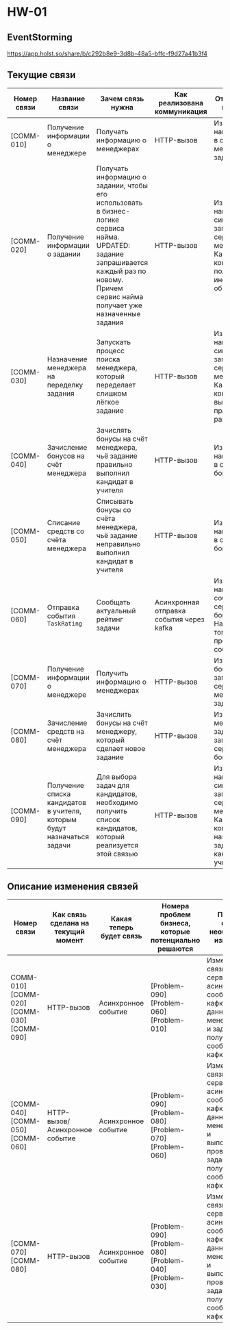# HW-01

## EventStorming

https://app.holst.so/share/b/c292b8e9-3d8b-48a5-bffc-f9d27a41b3f4

## Текущие связи

| Номер связи | Название связи | Зачем связь нужна | Как реализована коммуникация | Откуда, куда, как часто |
| ----------- | -------------- | ----------------- | ---------------------------- | ----------------------- |
| [COMM-010] | Получение информации о менеджере | Получать информацию о менеджерах | HTTP-вызов | Из сервиса найма запрос в сервис менеджмента заданий |
| [COMM-020] | Получение информации о задании | Получать информацию о задании, чтобы его использовать в бизнес-логике сервиса найма. UPDATED: задание запрашивается каждый раз по новому. Причем сервис найма получает уже назначенные задания | HTTP-вызов | Из сервиса найма синхронный запрос в сервис менеджмента. Каждый раз, когда нужно получить информацию об уроке |
| [COMM-030] | Назначение менеджера на переделку задания | Запускать процесс поиска менеджера, который переделает слишком лёгкое задание | HTTP-вызов | Из сервиса найма синхронный запрос в сервис менеджмента. Каждый раз, когда задание выполнили правильно 10 раз подряд |
| [COMM-040] | Зачисление бонусов на счёт менеджера | Зачислять бонусы на счёт менеджера, чьё задание правильно выполнил кандидат в учителя | HTTP-вызов | Из сервиса найма запрос в сервис бонусов |
| [COMM-050] | Списание средств со счёта менеджера | Списывать бонусы со счёта менеджера, чьё задание неправильно выполнил кандидат в учителя | HTTP-вызов | Из сервиса найма запрос в сервис бонусов |
| [COMM-060] | Отправка события `TaskRating` | Сообщать актуальный рейтинг задачи | Асинхронная отправка события через kafka | Из сервиса найма  событие в сервис бонусов Название топика, куда продьюсится событие: task |
| [COMM-070] | Получение информации о менеджере | Получить информацию о менеджерах | HTTP-вызов | Из сервиса бонусов  запрос в сервис менеджмента заданий |
| [COMM-080] | Зачисление средств на счёт менеджера | Зачислить бонусы на счёт менеджеру, который сделает новое задание | HTTP-вызов | Из сервиса менеджмента заданий запрос в сервис бонусов |
| [COMM-090] | Получение списка кандидатов в учителя, которым будут назначаться задачи | Для выбора задач для кандидатов, необходимо получить список кандидатов, который реализуется этой связью | HTTP-вызов | Из сервиса найма синхронный запрос в сервис менеджмента. Каждый раз, когда надо назначить задачи кандидатам в учителя |

## Описание изменения связей

| Номер связи | Как связь сделана на текущий момент | Какая теперь будет связь | Номера проблем бизнеса, которые потенциально решаются | Почему связь необходимо изменить |
| ----------- | ----------------------------------- | ------------------------ | ----------------------------------------------------- | -------------------------------- |
| COMM-010] [COMM-020] [COMM-030] [COMM-090] | HTTP-вызов | Асинхронное событие | [Problem-090] [Problem-060] [Problem-010] | Изменил связь между сервисами на асинхронное сообщение из кафки теперь данные о менеджерах и заданиях получаем из сообщения кафки |
| [COMM-040] [COMM-050] [COMM-060] | HTTP-вызов/Асинхронное событие | Асинхронное событие | [Problem-090] [Problem-080] [Problem-070] [Problem-060] | Изменил связь между сервисами на асинхронное сообщение из кафки теперь данные о менеджерах и выполненных/проваленных заданиях получаем из сообщения кафки |
| [COMM-070] [COMM-080] | HTTP-вызов | Асинхронное событие |[Problem-090] [Problem-080] [Problem-040] [Problem-030] | Изменил связь между сервисами на асинхронное сообщение из кафки теперь данные о менеджерах и выполненных/проваленных заданиях получаем из сообщения кафки |
